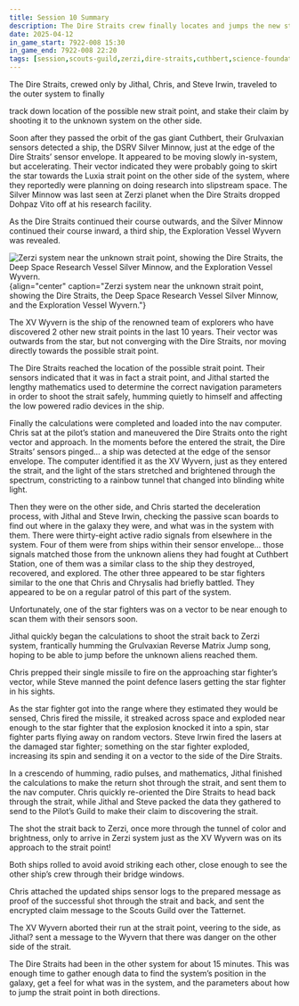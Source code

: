 ```yaml
---
title: Session 10 Summary
description: The Dire Straits crew finally locates and jumps the new strait point in Zerzi System, finding the unknown hostile species on the other side, and shoot the strait back to Zerzi, under fire! 
date: 2025-04-12
in_game_start: 7922-008 15:30
in_game_end: 7922-008 22:20
tags: [session,scouts-guild,zerzi,dire-straits,cuthbert,science-foundation]
---
```


The Dire Straits, crewed only by Jithal, Chris, and Steve Irwin, traveled to the outer system to finally
<!--more --> 
track down location of the possible new strait point, and stake their claim by shooting it to the unknown system on the other side.

Soon after they passed the orbit of the gas giant Cuthbert, their Grulvaxian sensors detected a ship, the DSRV Silver Minnow, just at the edge of the Dire Straits’ sensor envelope.  It appeared to be moving slowly in-system, but accelerating. Their vector indicated they were probably going to skirt the star towards the Luxia strait point on the other side of the system, where they reportedly were planning on doing research into slipstream space. The Silver Minnow was last seen at Zerzi planet when the Dire Straits dropped Dohpaz Vito off at his research facility.

As the Dire Straits continued their course outwards, and the Silver Minnow continued their course inward, a third ship, the Exploration Vessel Wyvern was revealed.

![Zerzi system near the unknown strait point, showing the Dire Straits, the Deep Space Research Vessel Silver Minnow, and the Exploration Vessel Wyvern.](/images/zerzi-system-near-new-strait-point.png){align="center" caption="Zerzi system near the unknown strait point, showing the Dire Straits, the Deep Space Research Vessel Silver Minnow, and the Exploration Vessel Wyvern."}

The XV Wyvern is the ship of the renowned team of explorers who have discovered 2 other new strait points in the last 10 years. Their vector was outwards from the star, but not converging with the Dire Straits, nor moving directly towards the possible strait point.

The Dire Straits reached the location of the possible strait point. Their sensors indicated that it was in fact a strait point, and Jithal started the lengthy mathematics used to determine the correct navigation parameters in order to shoot the strait safely, humming quietly to himself and affecting the low powered radio devices in the ship.

Finally the calculations were completed and loaded into the nav computer.  Chris sat at the pilot’s station and maneuvered the Dire Straits onto the right vector and approach. In the moments before the entered the strait, the Dire Straits’ sensors pinged… a ship was detected at the edge of the sensor envelope.  The computer identified it as the XV Wyvern, just as they entered the strait, and the light of the stars stretched and brightened through the spectrum, constricting to a rainbow tunnel that changed into blinding white light.

Then they were on the other side, and Chris started the deceleration process, with Jithal and Steve Irwin, checking the passive scan boards to find out where in the galaxy they were, and what was in the system with them.  There were thirty-eight active radio signals from elsewhere in the system. Four of them were from ships within their sensor envelope… those signals matched those from the unknown aliens they had fought at Cuthbert Station, one of them was a similar class to the ship they destroyed, recovered, and explored. The other three appeared to be star fighters similar to the one that Chris and Chrysalis had briefly battled. They appeared to be on a regular patrol of this part of the system. 

Unfortunately, one of the star fighters was on a vector to be near enough to scan them with their sensors soon.

Jithal quickly began the calculations to shoot the strait back to Zerzi system, frantically humming the Grulvaxian Reverse Matrix Jump song, hoping to be able to jump before the unknown aliens reached them.

Chris prepped their single missile to fire on the approaching star fighter’s vector, while Steve manned the point defence lasers getting the star fighter in his sights.

As the star fighter got into the range where they estimated they would be sensed, Chris fired the missile, it streaked across space and exploded near enough to the star fighter that the explosion knocked it into a spin, star fighter parts flying away on random vectors. Steve Irwin fired the lasers at the damaged star fighter; something on the star fighter exploded, increasing its spin and sending it on a vector to the side of the Dire Straits.

In a crescendo of humming, radio pulses, and mathematics, Jithal finished the calculations to make the return shot through the strait, and sent them to the nav computer.  Chris quickly re-oriented the Dire Straits to head back through the strait, while Jithal and Steve packed the data they gathered to send to the Pilot’s Guild to make their claim to discovering the strait.

The shot the strait back to Zerzi, once more through the tunnel of color and brightness, only to arrive in Zerzi system just as the XV Wyvern was on its approach to the strait point! 

Both ships rolled to avoid avoid striking each other, close enough to see the other ship’s crew through their bridge windows. 

Chris attached the updated ships sensor logs to the prepared message as proof of the successful shot through the strait and back, and sent the encrypted claim message to the Scouts Guild over the Tatternet.

The XV Wyvern aborted their run at the strait point, veering to the side, as Jithal? sent a message to the Wyvern that there was danger on the other side of the strait.

The Dire Straits had been in the other system for about 15 minutes. This was enough time to gather enough data to find the system’s position in the galaxy, get a feel for what was in the system, and the parameters about how to jump the strait point in both directions.
